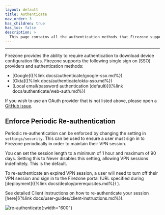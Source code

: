 ```yaml
---
layout: default
title: Authenticate
nav_order: 3
has_children: true
has_toc: false
description: >
  This page contains all the authentication methods that Firezone supports.
---
```

---

Firezone provides the ability to require authentication to download device
configuration files. Firezone supports the following single sign on (SSO)
providers and authentication methods:

* [Google]({%link docs/authenticate/google-sso.md%})
* [Okta]({%link docs/authenticate/okta-sso.md%})
* [Local email/password authentication (default)]({%link docs/authenticate/web-auth.md%})

If you wish to use an OAuth provider that is not listed above,
please open a
[GitHub issue](https://github.com/firezone/firezone/issues).

## Enforce Periodic Re-authentication

Periodic re-authentication can be enforced by changing the setting in
`settings/security`. This can be used to ensure a user must sign in to Firezone
periodically in order to maintain their VPN session.

You can set the session length to a minimum of 1 hour and maximum of 90 days.
Setting this to Never disables this setting, allowing VPN sessions indefinitely.
This is the default.

To re-authenticate an expired VPN session, a user will need to turn off their
VPN session and sign in to the Firezone portal (URL specified during
[deployment]({%link docs/deploy/prerequisites.md%})
).

See detailed Client Instructions on how to re-authenticate your session
[here]({%link docs/user-guides/client-instructions.md%}).

![re-authenticate](https://user-images.githubusercontent.com/52545545/155812962-9b8688c1-00af-41e4-96c3-8fb52f840aed.gif){:width="600"}
